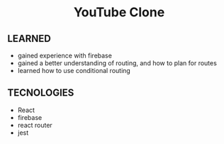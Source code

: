 <h1 align="center" >
YouTube Clone
</h1>

<h2 >
 LEARNED
</h2>

- gained experience with firebase
- gained a better understanding of routing, and how to plan for routes
- learned how to use conditional routing

<h2 >
 TECNOLOGIES
</h2>

- React
- firebase
- react router
- jest

